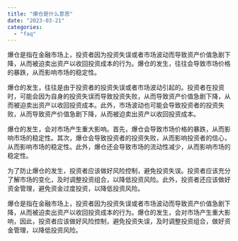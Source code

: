 ```yaml
---
title: "爆仓是什么意思"
date: "2023-03-21"
categories: 
  - "faq"
---
```


爆仓是指在金融市场上，投资者因为投资失误或者市场波动而导致资产价值急剧下降，从而被迫卖出资产以收回投资成本的行为。爆仓的发生，往往会导致市场价格的暴跌，从而影响市场的稳定性。

爆仓的发生，往往是由于投资者的投资失误或者市场波动引起的。投资者在投资时，可能会因为自身的投资失误而导致投资失败，从而导致资产价值急剧下降，从而被迫卖出资产以收回投资成本。此外，市场波动也可能会导致投资者的投资失败，从而导致资产价值急剧下降，从而被迫卖出资产以收回投资成本。

爆仓的发生，会对市场产生重大影响。首先，爆仓会导致市场价格的暴跌，从而影响市场的稳定性。其次，爆仓会导致投资者的投资失败，从而影响投资者的信心，从而影响市场的稳定性。此外，爆仓还会导致市场的流动性减少，从而影响市场的稳定性。

为了防止爆仓的发生，投资者应该做好风险控制，避免投资失误。投资者应该充分了解市场的变化，及时调整投资组合，以降低投资风险。此外，投资者还应该做好资金管理，避免资金过度投资，以降低投资风险。

爆仓是指在金融市场上，投资者因为投资失误或者市场波动而导致资产价值急剧下降，从而被迫卖出资产以收回投资成本的行为。爆仓的发生，会对市场产生重大影响，因此，投资者应该做好风险控制，避免投资失误，及时调整投资组合，做好资金管理，以降低投资风险。
